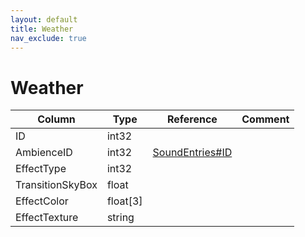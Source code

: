 ```yaml
---
layout: default
title: Weather
nav_exclude: true
---
```

# Weather

| Column | Type | Reference | Comment |
|--------|------|-----------|---------|
|ID|int32|||
|AmbienceID|int32|[SoundEntries#ID](SoundEntries)||
|EffectType|int32|||
|TransitionSkyBox|float|||
|EffectColor|float[3]|||
|EffectTexture|string|||
